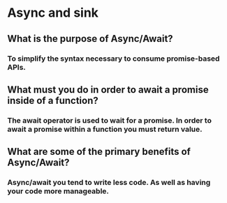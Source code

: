 
# Async and sink


## What is the purpose of Async/Await?

### To simplify the syntax necessary to consume promise-based APIs.

## What must you do in order to await a promise inside of a function?

### The await operator is used to wait for a promise. In order to await a promise within a function you must return value.

## What are some of the primary benefits of Async/Await?

### Async/await you tend to write less code. As well as having your code more manageable.